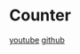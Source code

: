 # Counter
[youtube](https://youtu.be/3PHXvlpOkf4?si=g8Fofs4sZ_HjlRQN)
[github](https://github.com/john-smilga/javascript-basic-projects/blob/master/02-counter/final/app.js)
